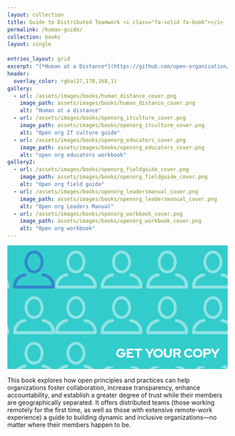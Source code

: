 ```yaml
---
layout: collection
title: Guide to Distributed Teamwork <i class="fa-solid fa-book"></i>	
permalink: /human-guide/
collection: books
layout: single

entries_layout: grid
excerpt: "[*Human at a Distance*](https://github.com/open-organization/open-org-distributed-work-guide/raw/master/books/open_org_guide_distributed_teamwork_1_0.pdf) is an open organization guide to distributed teamwork."
header:
  overlay_color: rgba(27,178,168,1)
gallery:
  - url: /assets/images/books/human_distance_cover.png
    image_path: assets/images/books/human_distance_cover.png
    alt: "Human at a distance"
  - url: /assets/images/books/openorg_itculture_cover.png
    image_path: assets/images/books/openorg_itculture_cover.png
    alt: "Open org IT culture guide"
  - url: /assets/images/books/openorg_educators_cover.png
    image_path: assets/images/books/openorg_educators_cover.png
    alt: "open org educators workbook"
gallery2:
  - url: /assets/images/books/openorg_fieldguide_cover.png
    image_path: assets/images/books/openorg_fieldguide_cover.png
    alt: "Open org field guide"
  - url: /assets/images/books/openorg_leadersmanual_cover.png
    image_path: assets/images/books/openorg_leadersmanual_cover.png
    alt: "Open org Leaders Manual"
  - url: /assets/images/books/openorg_workbook_cover.png
    image_path: assets/images/books/openorg_workbook_cover.png
    alt: "Open org workbook"
---
```


[![Human at a Distance](/assets/images/books/human_distance_cover.png#book-cover)](https://github.com/open-organization/open-org-distributed-work-guide/raw/master/books/open_org_guide_distributed_teamwork_1_0.pdf)

This book explores how open principles and practices can help organizations foster collaboration, increase transparency, enhance accountability, and establish a greater degree of trust while their members are geographically separated. It offers distributed teams (those working remotely for the first time, as well as those with extensive remote-work experience) a guide to building dynamic and inclusive organizations—no matter where their members happen to be.
